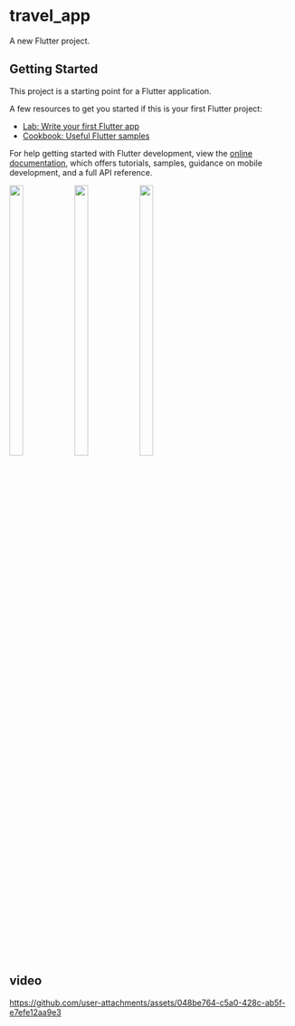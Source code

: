# travel_app

A new Flutter project.

## Getting Started

This project is a starting point for a Flutter application.

A few resources to get you started if this is your first Flutter project:

- [Lab: Write your first Flutter app](https://docs.flutter.dev/get-started/codelab)
- [Cookbook: Useful Flutter samples](https://docs.flutter.dev/cookbook)

For help getting started with Flutter development, view the
[online documentation](https://docs.flutter.dev/), which offers tutorials,
samples, guidance on mobile development, and a full API reference.



<img src = "https://github.com/user-attachments/assets/22fdb08f-e81e-4c29-9777-ff76f91577d5" width=22% height=35%>

<img src = "https://github.com/user-attachments/assets/ff113320-9b98-4502-8454-8300d29d546d" width=22% height=35%>

<img src = "https://github.com/user-attachments/assets/9cfe5a0b-d0eb-4f59-93ef-c5fdd4ff1b50" width=22% height=35%>

## video



https://github.com/user-attachments/assets/048be764-c5a0-428c-ab5f-e7efe12aa9e3

